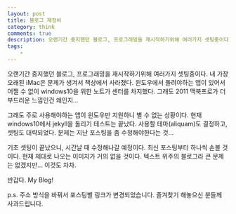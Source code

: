 ```yaml
---
layout: post
title: 블로그 재정비
category: think
comments: true
description: 오랜기간 중지했던 블로그, 프로그래밍을 재시작하기위해 여러가지 셋팅중이다.
tags:
    - 
---
```

오랜기간 중지했던 블로그, 프로그래밍을 재시작하기위해 여러가지 셋팅중이다. 내 가장 오래된 iMac은 문제가 생겨서 책상에서 사라졌다. 윈도우에서 돌려야하는 앱이 있어서 어쩔 수 없이 windows10을 위한 노트가 센터를 차지했다. 그래도 2011 맥북프로가 더 부드러운 느낌인건 왜인지...

그래도 주로 사용해야하는 앱이 윈도우만 지원하니 별 수 없는 상황이다. 현재 windows10에서 jekyll을 돌리기 테스트는 끝났다. 사용할 테마(aliquam)도 결정하고, 셋팅도 대략되었다. 문제는 지난 포스팅을 좀 수정해야한다는 것...

기초 셋팅이 끝났으니, 시간날 때 수정해나갈 예정이다. 최신 포스팅부터 하나씩 손볼 것이다. 현재 제대로 나오는 이미지가 거의 없을 것이다. 텍스트 위주의 블로그라 큰 문제는 없겠지만... 이것도 차차.

반갑다. My Blog!

p.s. 주소 방식을 바꿔서 포스팅별 링크가 변경되었습니다. 즐겨찾기 해놓으신 분들께 사과드립니다.